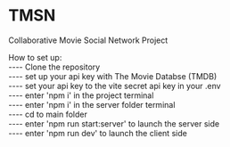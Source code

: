 # TMSN
Collaborative Movie Social Network Project

How to set up: \
---- Clone the repository \
---- set up your api key with The Movie Databse (TMDB) \
---- set your api key to the vite secret api key in your .env \
---- enter 'npm i' in the project terminal \
---- enter 'npm i' in the server folder terminal \
---- cd to main folder \
---- enter 'npm run start:server' to launch the server side \
---- enter 'npm run dev' to launch the client side 
